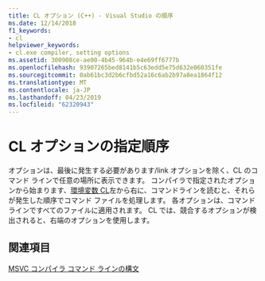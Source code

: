 ```yaml
---
title: CL オプション (C++) - Visual Studio の順序
ms.date: 12/14/2018
f1_keywords:
- cl
helpviewer_keywords:
- cl.exe compiler, setting options
ms.assetid: 300908ce-ae00-4b45-964b-e4e69ff6777b
ms.openlocfilehash: 93907265bed8141b5c63edd5e75d632e060351fe
ms.sourcegitcommit: 0ab61bc3d2b6cfbd52a16c6ab2b97a8ea1864f12
ms.translationtype: MT
ms.contentlocale: ja-JP
ms.lasthandoff: 04/23/2019
ms.locfileid: "62320943"
---
```

# <a name="order-of-cl-options"></a>CL オプションの指定順序

オプションは、最後に発生する必要があります/link オプションを除く、CL のコマンド ラインで任意の場所に表示できます。 コンパイラで指定されたオプションから始まります、[環境変数 CL](cl-environment-variables.md)左から右に、コマンドラインを読むと、それらが発生した順序でコマンド ファイルを処理します。 各オプションは、コマンドラインですべてのファイルに適用されます。 CL では、競合するオプションが検出されると、右端のオプションを使用します。

## <a name="see-also"></a>関連項目

[MSVC コンパイラ コマンド ラインの構文](compiler-command-line-syntax.md)

